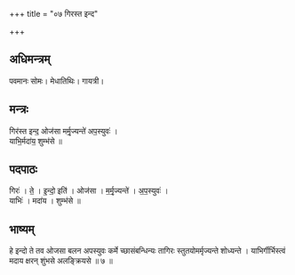+++
title = "०७ गिरस्त इन्द"

+++
## अधिमन्त्रम्
पवमानः सोमः। मेधातिथिः। गायत्री।

## मन्त्रः
गिर॑स्त इन्द॒ ओज॑सा मर्मृ॒ज्यन्ते॑ अप॒स्युवः॑ ।  
याभि॒र्मदा॑य॒ शुम्भ॑से ॥

## पदपाठः
गिरः॑ । ते॒ । इ॒न्दो॒ इति॑ । ओज॑सा । म॒र्मृ॒ज्यन्ते॑ । अ॒प॒स्युवः॑ ।  
याभिः॑ । मदा॑य । शुम्भ॑से ॥

## भाष्यम्
हे इन्दो ते तव ओजसा बलन अपस्युवः कर्मे च्छासंबन्धिन्यः तागिरः स्तुतयोमर्मृज्यन्ते शोध्यन्ते । याभिर्गीर्भिस्त्वं मदाय क्षरन् शुंभसे अलङ्क्रियसे ॥ ७ ॥